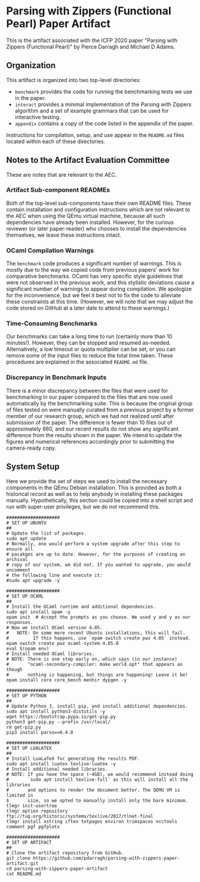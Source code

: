 # Parsing with Zippers (Functional Pearl) Paper Artifact

This is the artifact associated with the ICFP 2020 paper "Parsing with Zippers
(Functional Pearl)" by Pierce Darragh and Michael D Adams.

## Organization

This artifact is organized into two top-level directories:

  * `benchmark` provides the code for running the benchmarking tests we use in
    the paper.
  * `interact` provides a minimal implementation of the Parsing with Zippers
    algorithm and a set of example grammars that can be used for interactive
    testing.
  * `appendix` contains a copy of the code listed in the appendix of the paper.

Instructions for compilation, setup, and use appear in the `README.md` files
located within each of these directories.

## Notes to the Artifact Evaluation Committee

These are notes that are relevant to the AEC.

### Artifact Sub-component READMEs

Both of the top-level sub-components have their own README files. These contain
installation and configuration instructions which are not relevant to the AEC
when using the QEmu virtual machine, because all such dependencies have already
been installed. However, for the curious reviewer (or later paper-reader) who
chooses to install the dependencies themselves, we leave these instructions
intact.

### OCaml Compilation Warnings

The `benchmark` code produces a significant number of warnings. This is mostly
due to the way we copied code from previous papers' work for comparative
benchmarks. OCaml has very specific style guidelines that were not observed in
the previous work, and this stylistic deviations cause a significant number of
warnings to appear during compilation. We apologize for the inconvenience, but
we feel it best not to fix the code to alleviate these constraints at this time.
(However, we will note that we may adjust the code stored on GitHub at a later
date to attend to these warnings.)

### Time-Consuming Benchmarks

Our benchmarks can take a long time to run (certainly more than 10 minutes!).
However, they can be stopped and resumed as-needed. Alternatively, a low timeout
or quota multiplier can be set, or you can remove some of the input files to
reduce the total time taken. These procedures are explained in the associated
`README.md` file.

### Discrepancy in Benchmark Inputs

There is a minor discrepancy between the files that were used for benchmarking
in our paper compared to the files that are now used automatically by the
benchmarking suite. This is because the original group of files tested on were
manually curated from a previous project by a former member of our research
group, which we had not realized until after submission of the paper. The
difference is fewer than 10 files out of approximately 660, and our recent
results do not show any significant difference from the results shown in the
paper. We intend to update the figures and numerical references accordingly
prior to submitting the camera-ready copy.

## System Setup

Here we provide the set of steps we used to install the necessary components in
the QEmu Debian installation. This is provided as both a historical record as
well as to help anybody in installing these packages manually. Hypothetically,
this section could be copied into a shell script and run with super-user
privileges, but we do not recommend this.

```
####################
# SET UP UBUNTU
##
# Update the list of packages.
sudo apt update
# Normally, one would perform a system upgrade after this step to ensure all
# pacakges are up to date. However, for the purposes of creating an archival
# copy of our system, we did not. If you wanted to upgrade, you would uncomment
# the following line and execute it:
#sudo apt upgrade -y

####################
# SET UP OCAML
##
# Install the OCaml runtime and additional dependencies.
sudo apt install opam -y
opam init  # Accept the prompts as you choose. We used y and y as our responses.
# Now we install OCaml version 4.05.
#   NOTE: On some more recent Ubuntu installations, this will fail.
#         If this happens, use `opam switch create pwz 4.05` instead.
opam switch create pwz ocaml-system.4.05.0
eval $(opam env)
# Install needed OCaml libraries.
# NOTE: There is one step early on, which says (in our instance)
#       "ocaml-secondary-compiler: make world.opt" that appears as though
#       nothing is happening, but things are happening! Leave it be!
opam install core core_bench menhir dypgen -y

####################
# SET UP PYTHON
##
# Update Python 3, install pip, and install additional dependencies.
sudo apt install python3-distutils -y
wget https://bootstrap.pypa.io/get-pip.py
python3 get-pip.py --prefix /usr/local/
rm get-pip.py
pip3 install parso==0.4.0

####################
# SET UP LUALATEX
##
# Install LuaLaTeX for generating the results PDF.
sudo apt install luatex texlive-luatex -y
# Install additional needed libraries.
# NOTE: If you have the space (~4GB), we would recommend instead doing
#       `sudo apt install texlive-full` as this will install all the libraries
#       and options to render the document better. The QEMU VM is limited in
$       size, so we opted to manually install only the bare minimum.
tlmgr init-usertree
tlmgr option repository ftp://tug.org/historic/systems/texlive/2017/tlnet-final
tlmgr install xstring iftex totpages environ trimspaces ncctools comment pgf pgfplots

####################
# SET UP ARTIFACT
##
# Clone the artifact repository from GitHub.
git clone https://github.com/pdarragh/parsing-with-zippers-paper-artifact.git
cd parsing-with-zippers-paper-artifact
cat README.md
```
